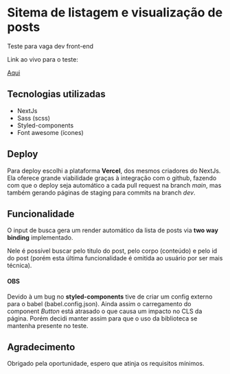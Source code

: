# Sitema de listagem e visualização de posts
Teste para vaga dev front-end

Link ao vivo para o teste:

[Aqui](https://petz.zerinoid.vercel.app/)

## Tecnologias utilizadas
- NextJs 
- Sass (scss)
- Styled-components
- Font awesome (ícones)

## Deploy
Para deploy escolhi a plataforma **Vercel**, dos mesmos criadores do NextJs. Ela oferece grande viabilidade graças à integração com o github, fazendo com que o deploy seja automático a cada pull request na branch *main*, mas também gerando páginas de staging para commits na branch *dev*.

## Funcionalidade
O input de busca gera um render automático da lista de posts via **two way binding** implementado.

Nele é possível buscar pelo titulo do post, pelo corpo (conteúdo) e pelo id do post (porém esta última funcionalidade é omitida ao usuário por ser mais técnica).

#### OBS
Devido à um bug no **styled-components** tive de criar um config externo para o babel (babel.config.json). Ainda assim o carregamento do component *Button* está atrasado o que causa um impacto no CLS da página.
Porém decidi manter assim para que o uso da biblioteca se mantenha presente no teste.

## Agradecimento
Obrigado pela oportunidade, espero que atinja os requisitos mínimos.
